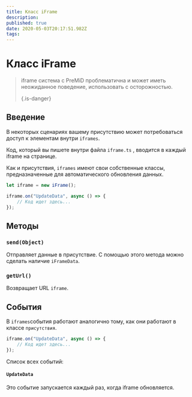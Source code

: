 ```yaml
---
title: Класс iFrame
description:
published: true
date: 2020-05-03T20:17:51.982Z
tags:
---
```


# Класс iFrame
> iframe система с PreMiD проблематична и может иметь неожиданное поведение, использовать с осторожностью. 
> 
> {.is-danger}

## Введение

В некоторых сценариях вашему присутствию может потребоваться доступ к элементам внутри `iframes`.

Код, который вы пишете внутри файла `iframe.ts` , вводится в каждый iframe на странице.

Как и присутствия, `iframes` имеют свои собственные классы, предназначенные для автоматического обновления данных.

```typescript
let iframe = new iFrame();

iframe.on("UpdateData", async () => {
    // Код идет здесь...
});
```

## Методы

### `send(Object)`
Отправляет данные в присутствие. С помощью этого метода можно сделать наличие `iFrameData`.

### `getUrl()`
Возвращает URL `iframe`.

## События
В `iframes`события работают аналогично тому, как они работают в классе `присутствия`.

```typescript
iframe.on("UpdateData", async () => {
    // Код идет здесь...
});
```

Список всех событий:

#### `UpdateData`

Это событие запускается каждый раз, когда iframe обновляется.
